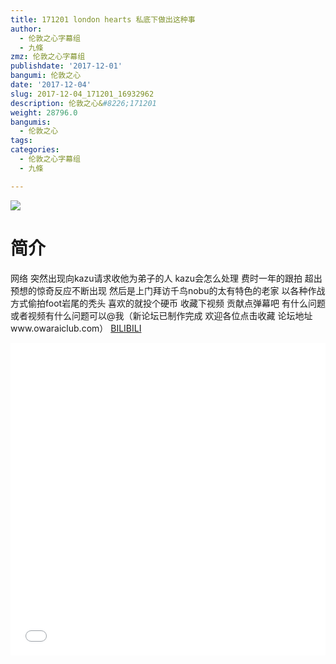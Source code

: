 ```yaml
---
title: 171201 london hearts 私底下做出这种事
author:
  - 伦敦之心字幕组
  - 九條
zmz: 伦敦之心字幕组
publishdate: '2017-12-01'
bangumi: 伦敦之心
date: '2017-12-04'
slug: 2017-12-04_171201_16932962
description: 伦敦之心&#8226;171201
weight: 28796.0
bangumis:
  - 伦敦之心
tags:
categories:
  - 伦敦之心字幕组
  - 九條

---
```

![](https://i.imgur.com/3qL6ovi.png)
# 简介  
网络
突然出现向kazu请求收他为弟子的人 kazu会怎么处理 费时一年的跟拍 超出预想的惊奇反应不断出现 然后是上门拜访千鸟nobu的太有特色的老家 以各种作战方式偷拍foot岩尾的秃头 喜欢的就投个硬币 收藏下视频 贡献点弹幕吧 有什么问题或者视频有什么问题可以@我（新论坛已制作完成 欢迎各位点击收藏 论坛地址www.owaraiclub.com）
  [BILIBILI](https://www.bilibili.com/video/av16932962/)

<div class="vcontainer">  <iframe class="video" src="//www.bilibili.com/blackboard/player.html?aid=16932962" width="100%" height="500" frameborder="0" allowfullscreen="allowfullscreen"></iframe></div>
